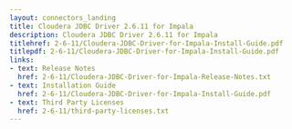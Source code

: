 ```yaml
---
layout: connectors_landing
title: Cloudera JDBC Driver 2.6.11 for Impala
description: Cloudera JDBC Driver 2.6.11 for Impala
titlehref: 2-6-11/Cloudera-JDBC-Driver-for-Impala-Install-Guide.pdf
titlepdf: 2-6-11/Cloudera-JDBC-Driver-for-Impala-Install-Guide.pdf
links:
- text: Release Notes
  href: 2-6-11/Cloudera-JDBC-Driver-for-Impala-Release-Notes.txt
- text: Installation Guide
  href: 2-6-11/Cloudera-JDBC-Driver-for-Impala-Install-Guide.pdf
- text: Third Party Licenses
  href: 2-6-11/third-party-licenses.txt
---
```

